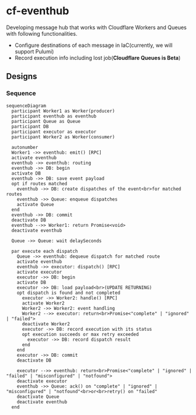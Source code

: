 # cf-eventhub

Developing message hub that works with Cloudflare Workers and Queues with following functionalities.

- Configure destinations of each message in IaC(currently, we will support Pulumi)
- Record execution info including lost job(**Cloudflare Queues is Beta**)

## Designs
### Sequence

```mermaid
sequenceDiagram
  participant Worker1 as Worker(producer)
  participant eventhub as eventhub
  participant Queue as Queue
  participant DB
  participant executor as executor
  participant Worker2 as Worker(consumer)

  autonumber
  Worker1 ->> eventhub: emit() [RPC]
  activate eventhub
  eventhub ->> eventhub: routing
  eventhub ->> DB: begin
  activate DB
  eventhub ->> DB: save event payload
  opt if routes matched
    eventhub ->> DB: create dispatches of the event<br>for matched routes
    eventhub ->> Queue: enqueue dispatches
    activate Queue
  end
  eventhub ->> DB: commit
  deactivate DB
  eventhub -->> Worker1: return Promise<void>
  deactivate eventhub

  Queue ->> Queue: wait delaySeconds

  par execute each dispatch
    Queue ->> eventhub: dequeue dispatch for matched route
    activate eventhub
    eventhub ->> executor: dispatch() [RPC]
    activate executor
    executor ->> DB: begin
    activate DB
    executor ->> DB: load payload<br>(UPDATE RETURNING)
    opt dispatch is found and not completed
      executor ->> Worker2: handle() [RPC]
      activate Worker2
      Worker2 ->> Worker2: event handling
      Worker2 -->> executor: return<br>Promise<"complete" | "ignored" | "failed">
      deactivate Worker2
      executor ->> DB: record execution with its status
      opt execution succeeds or max retry exceeded
        executor ->> DB: record dispatch result
      end
    end
    executor ->> DB: commit
    deactivate DB

    executor -->> eventhub: return<br>Promise<"complete" | "ignored" | "failed" | "misconfigured" | "notfound">
    deactivate executor
    eventhub ->> Queue: ack() on "complete" | "ignored" | "misconfigured" | "notfound"<br>or<br>retry() on "failed"
    deactivate Queue
    deactivate eventhub
  end
```
